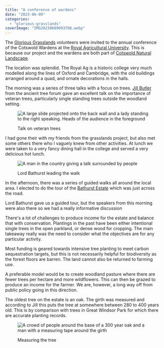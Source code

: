 ```yaml
---
title: "A conference of wardens"
date: "2023-06-09"
categories: 
  - "glorious-grasslands"
coverImage: "IMG20230609093708.webp"
---
```


The [Glorious Grasslands](https://www.cotswoldsaonb.org.uk/looking-after/our-grasslands-projects/glorious-cotswolds-grasslands/) volunteers were invited to the annual conference of the Cotswold Wardens at the [Royal Agricultural University](https://www.rau.ac.uk/). This is because our project and the wardens are both part of [Cotswold Natural Landscape](https://www.cotswoldsaonb.org.uk/).

The location was splendid. The Royal Ag is a historic college very much modelled along the lines of Oxford and Cambridge, with the old buildings arranged around a quad, and ornate decorations in the halls.

The morning was a series of three talks with a focus on trees. [Jill Butler](https://uk.linkedin.com/in/jill-butler-89747336) from the ancient tree forum gave an excellent talk on the importance of veteran trees, particularly single standing trees outside the woodland setting.

<figure>

![A large slide projected onto the back wall and a lady standing to the right speaking. Heads of the audience in the foreground](images/original_a5a2d3a4-f0c8-409c-a368-6284b1789faf_IMG20230609105421-1024x590.webp)

<figcaption>

Talk on veteran trees

</figcaption>

</figure>

I had gone their with my friends from the grasslands project, but also met some others there who I vaguely knew from other activities. At lunch we were taken to a very fancy dining hall in the college and served a very delicious hot lunch.

<figure>

![A man in the country giving a talk surrounded by people](images/IMG20230609142415-1024x768.webp)

<figcaption>

Lord Bathurst leading the walk

</figcaption>

</figure>

In the afternoon, there was a series of guided walks all around the local area. I elected to do the tour of the [Bathurst Estate](https://www.bathurstestate.co.uk/) which was just across the road.

Lord Bathurst gave us a guided tour, but the speakers from this morning were also there so we had a really informative discussion

There's a lot of challenges to produce income for the estate and balance that with conservation. Plantings in the past have been either intentional single trees in the open parkland, or dense wood for cropping. The main takeaway really was the need to consider what the objectives are for any particular activity.

Most funding is geared towards intensive tree planting to meet carbon sequestration targets, but this is not necessarily helpful for biodiversity as the forest floors are barren. The land cannot also be returned to farming use.

A preferable model would be to create woodland pasture where there are fewer trees per hectare and more wildflowers. This can then be grazed to produce an income for the farmer. We are, however, a long way off from public policy going in this direction.

The oldest tree on the estate is an oak. The girth was measured and according to Jill this puts the tree at somewhere between 280 to 400 years old. This is by comparison with trees in Great Windsor Park for which there are accurate planting records.

<figure>

![A crowd of people around the base of a 300 year oak and a man with a measuring tape around the girth](images/IMG20230609145108-1024x768.webp)

<figcaption>

Measuring the tree

</figcaption>

</figure>
